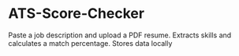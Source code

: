 # ATS-Score-Checker
Paste a job description and upload a PDF resume. Extracts skills and calculates a match percentage. Stores data locally
